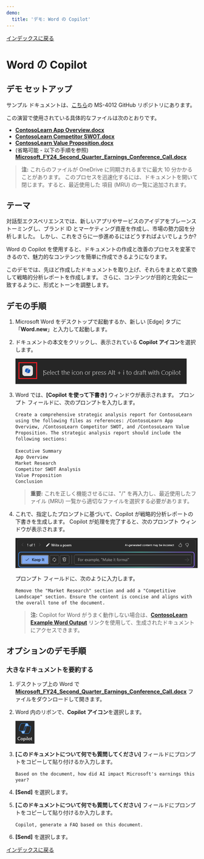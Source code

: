 ```yaml
---
demo:
  title: 'デモ: Word の Copilot'
---
```


[インデックスに戻る](https://microsoftlearning.github.io/MS-4012-Microsoft-Copilot-Web-Based-Interactive-Experience-for-Executives/)

# Word の Copilot

## デモ セットアップ

サンプル ドキュメントは、[こちら](https://github.com/MicrosoftLearning/MS-4012-Microsoft-Copilot-Unlocked/tree/master/Resourcefiles)の MS-4012 GitHub リポジトリにあります。

この演習で使用されている具体的なファイルは次のとおりです。

- [**ContosoLearn App Overview.docx**](https://github.com/MicrosoftLearning/MS-4012-Microsoft-Copilot-Unlocked/raw/master/Resourcefiles/ContosoLearn%20App%20Overview.docx)
- [**ContosoLearn Competitor SWOT.docx**](https://github.com/MicrosoftLearning/MS-4012-Microsoft-Copilot-Unlocked/raw/master/Resourcefiles/ContosoLearn%20Competitor%20SWOT.docx)
- [**ContosoLearn Value Proposition.docx**](https://github.com/MicrosoftLearning/MS-4012-Microsoft-Copilot-Unlocked/raw/master/Resourcefiles/ContosoLearn%20Value%20Proposition.docx)
- (省略可能 - 以下の手順を参照) [**Microsoft_FY24_Second_Quarter_Earnings_Conference_Call.docx**](https://github.com/MicrosoftLearning/MS-4012-Microsoft-Copilot-Unlocked/raw/master/Resourcefiles/Microsoft_FY24_Second_Quarter_Earnings_Conference_Call.docx) 

> **注:** これらのファイルが OneDrive に同期されるまでに最大 10 分かかることがあります。 このプロセスを迅速化するには、ドキュメントを開いて閉じます。すると、最近使用した 項目 (MRU) の一覧に追加されます。

## テーマ

対話型エクスペリエンスでは、新しいアプリやサービスのアイデアをブレーンストーミングし、ブランド ID とマーケティング資産を作成し、市場の勢力図を分析しました。 しかし、これをさらに一歩進めるにはどうすればよいでしょうか?

Word の Copilot を使用すると、ドキュメントの作成と改善のプロセスを変革できるので、魅力的なコンテンツを簡単に作成できるようになります。

このデモでは、先ほど作成したドキュメントを取り上げ、それらをまとめて変換して戦略的分析レポートを作成します。 さらに、コンテンツが目的と完全に一致するように、形式とトーンを調整します。

## デモの手順

1. Microsoft Word をデスクトップで起動するか、新しい [Edge] タブに「**Word.new**」と入力して起動します。
1. ドキュメントの本文をクリックし、表示されている **Copilot アイコン**を選択します。

    ![Copilot アイコンが付いた下書きを示すスクリーンショット。](../Demos/Media/draft_with_copilot_icon.png)

1. Word では、**[Copilot を使って下書き]** ウィンドウが表示されます。 プロンプト フィールドに、次のプロンプトを入力します。

    ```text
    Create a comprehensive strategic analysis report for ContosoLearn using the following files as references: /ContosoLearn App Overview, /ContosoLearn Competitor SWOT, and /ContosoLearn Value Proposition. The strategic analysis report should include the following sections:
        
    Executive Summary
    App Overview
    Market Research
    Competitor SWOT Analysis
    Value Proposition
    Conclusion
    ```

    > **重要:** これを正しく機能させるには、"/" を再入力し、最近使用したファイル (MRU) 一覧から適切なファイルを選択する必要があります。

1. これで、指定したプロンプトに基づいて、Copilot が戦略的分析レポートの下書きを生成します。 Copilot が処理を完了すると、次のプロンプト ウィンドウが表示されます。

    ![Copilot での保持を示すスクリーンショット。](../Demos/Media/keep_it_or_modify.png)
    
    プロンプト フィールドに、次のように入力します。

    ```text
    Remove the "Market Research" section and add a "Competitive Landscape" section. Ensure the content is concise and aligns with the overall tone of the document.
    ```

    > **注:** Copilot for Word がうまく動作しない場合は、[**ContosoLearn Example Word Output**](https://github.com/MicrosoftLearning/MS-4012-Microsoft-Copilot-Unlocked/raw/master/Allfiles/Demo%20Sample%20Docs/ContosoLearn_Example_Word_Output.docx) リンクを使用して、生成されたドキュメントにアクセスできます。

## オプションのデモ手順

### 大きなドキュメントを要約する

1. デスクトップ上の Word で [**Microsoft_FY24_Second_Quarter_Earnings_Conference_Call.docx**](https://github.com/MicrosoftLearning/MS-4012-Microsoft-Copilot-Unlocked/raw/master/Resourcefiles/Microsoft_FY24_Second_Quarter_Earnings_Conference_Call.docx) ファイルをダウンロードして開きます。
1. Word 内のリボンで、**Copilot アイコン**を選択します。

    ![Copilot での保持を示すスクリーンショット。](../Demos/Media/copilot_icon.png)

1. **[このドキュメントについて何でも質問してください]** フィールドにプロンプトをコピーして貼り付けるか入力します。 

    ```text
    Based on the document, how did AI impact Microsoft's earnings this year?
    ```

1. **[Send]** を選択します。  
1. **[このドキュメントについて何でも質問してください]** フィールドにプロンプトをコピーして貼り付けるか入力します。 

    ```text
    Copilot, generate a FAQ based on this document.
    ```
    
1. **[Send]** を選択します。

[インデックスに戻る](https://microsoftlearning.github.io/MS-4012-Microsoft-Copilot-Web-Based-Interactive-Experience-for-Executives/)
